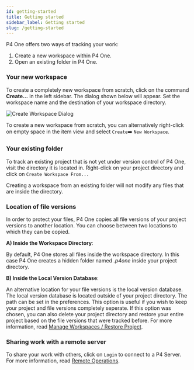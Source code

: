 ```yaml
---
id: getting-started
title: Getting started
sidebar_label: Getting started
slug: /getting-started
---
```


P4 One offers two ways of tracking your work:

1. Create a new workspace within P4 One.
2. Open an existing folder in P4 One.

### Your new workspace

To create a completely new workspace from scratch, click on the command **Create...** in the left sidebar. The dialog shown below will appear. Set the workspace name and the destination of your workspace directory.

![Create Workspace Dialog](/img/create-workspace.png)

To create a new workspace from scratch, you can alternatively right-click on empty space in the item view and select `Create`➡️ `New Workspace`.


### Your existing folder

To track an existing project that is not yet under version control of P4 One, visit the directory it is located in. Right-click on your project directory and click on `Create Workspace From...`

Creating a workspace from an existing folder will not modify any files that are inside the directory.


### Location of file versions

In order to protect your files, P4 One copies all file versions of your project versions to another location. You can choose between two locations to which they can be copied.

**A) Inside the Workspace Directory**:

By default, P4 One stores all files inside the workspace directory. In this case P4 One creates a hidden folder named *.p4one* inside your project directory.

**B) Inside the Local Version Database**:

An alternative location for your file versions is the local version database. The local version database is located outside of your project directory. The path can be set in the preferences. This option is useful if you wish to keep your project and file versions completely seperate. If this option was chosen, you can also delete your project directory and restore your entire project based on the file versions that were tracked before. For more information, read [Manage Workspaces / Restore Project](manage-workspaces.md#restore-project).

### Sharing work with a remote server

To share your work with others, click on `Login` to connect to a P4 Server.    
For more information, read [Remote Operations](remote.md).


